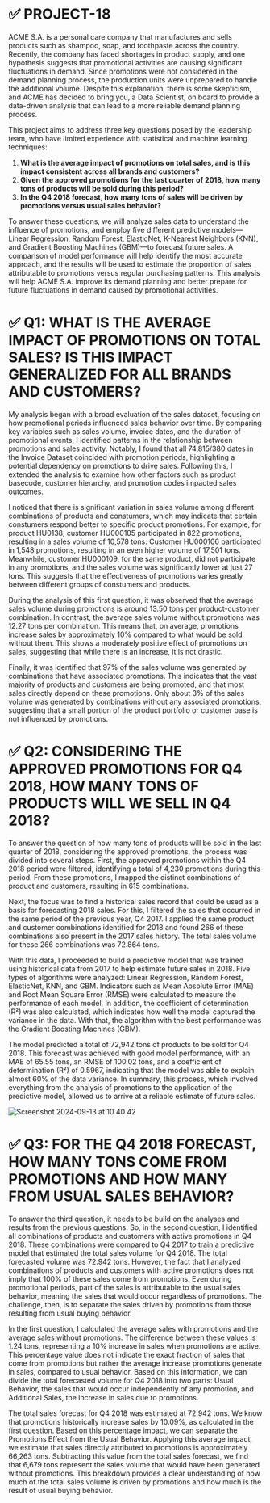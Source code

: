 # ✅ PROJECT-18

ACME S.A. is a personal care company that manufactures and sells products such as shampoo, soap, and toothpaste across the country. Recently, the company has faced shortages in product supply, and one hypothesis suggests that promotional activities are causing significant fluctuations in demand. Since promotions were not considered in the demand planning process, the production units were unprepared to handle the additional volume. Despite this explanation, there is some skepticism, and ACME has decided to bring you, a Data Scientist, on board to provide a data-driven analysis that can lead to a more reliable demand planning process.

This project aims to address three key questions posed by the leadership team, who have limited experience with statistical and machine learning techniques:

1. **What is the average impact of promotions on total sales, and is this impact consistent across all brands and customers?**
2. **Given the approved promotions for the last quarter of 2018, how many tons of products will be sold during this period?**
3. **In the Q4 2018 forecast, how many tons of sales will be driven by promotions versus usual sales behavior?**

To answer these questions, we will analyze sales data to understand the influence of promotions, and employ five different predictive models—Linear Regression, Random Forest, ElasticNet, K-Nearest Neighbors (KNN), and Gradient Boosting Machines (GBM)—to forecast future sales. A comparison of model performance will help identify the most accurate approach, and the results will be used to estimate the proportion of sales attributable to promotions versus regular purchasing patterns. This analysis will help ACME S.A. improve its demand planning and better prepare for future fluctuations in demand caused by promotional activities.

# ✅ Q1: WHAT IS THE AVERAGE IMPACT OF PROMOTIONS ON TOTAL SALES? IS THIS IMPACT GENERALIZED FOR ALL BRANDS AND CUSTOMERS?

My analysis began with a broad evaluation of the sales dataset, focusing on how promotional periods influenced sales behavior over time. By comparing key variables such as sales volume, invoice dates, and the duration of promotional events, I identified patterns in the relationship between promotions and sales activity. Notably, I found that all 74,815/380 dates in the Invoice Dataset coincided with promotion periods, highlighting a potential dependency on promotions to drive sales. Following this, I extended the analysis to examine how other factors such as product basecode, customer hierarchy, and promotion codes impacted sales outcomes.

I noticed that there is significant variation in sales volume among different combinations of products and constumers, which may indicate that certain constumers respond better to specific product promotions. For example, for product HU0138, customer HU000105 participated in 822 promotions, resulting in a sales volume of 10,578 tons. Customer HU000106 participated in 1,548 promotions, resulting in an even higher volume of 17,501 tons. Meanwhile, customer HU000109, for the same product, did not participate in any promotions, and the sales volume was significantly lower at just 27 tons. This suggests that the effectiveness of promotions varies greatly between different groups of constumers and products.

During the analysis of this first question, it was observed that the average sales volume during promotions is around 13.50 tons per product-customer combination. In contrast, the average sales volume without promotions was 12.27 tons per combination. This means that, on average, promotions increase sales by approximately 10% compared to what would be sold without them. This shows a moderately positive effect of promotions on sales, suggesting that while there is an increase, it is not drastic.

Finally, it was identified that 97% of the sales volume was generated by combinations that have associated promotions. This indicates that the vast majority of products and customers are being promoted, and that most sales directly depend on these promotions. Only about 3% of the sales volume was generated by combinations without any associated promotions, suggesting that a small portion of the product portfolio or customer base is not influenced by promotions.

# ✅ Q2: CONSIDERING THE APPROVED PROMOTIONS FOR Q4 2018, HOW MANY TONS OF PRODUCTS WILL WE SELL IN Q4 2018?

To answer the question of how many tons of products will be sold in the last quarter of 2018, considering the approved promotions, the process was divided into several steps. First, the approved promotions within the Q4 2018 period were filtered, identifying a total of 4,230 promotions during this period. From these promotions, I mapped the distinct combinations of product and customers, resulting in 615 combinations.

Next, the focus was to find a historical sales record that could be used as a basis for forecasting 2018 sales. For this, I filtered the sales that occurred in the same period of the previous year, Q4 2017. I applied the same product and customer combinations identified for 2018 and found 266 of these combinations also present in the 2017 sales history. The total sales volume for these 266 combinations was 72.864 tons.

With this data, I proceeded to build a predictive model that was trained using historical data from 2017 to help estimate future sales in 2018. Five types of algorithms were analyzed: Linear Regression, Random Forest, ElasticNet, KNN, and GBM. Indicators such as Mean Absolute Error (MAE) and Root Mean Square Error (RMSE) were calculated to measure the performance of each model. In addition, the coefficient of determination (R²) was also calculated, which indicates how well the model captured the variance in the data. With that, the algorithm with the best performance was the Gradient Boosting Machines (GBM).

The model predicted a total of 72,942 tons of products to be sold for Q4 2018. This forecast was achieved with good model performance, with an MAE of 65.55 tons, an RMSE of 100.02 tons, and a coefficient of determination (R²) of 0.5967, indicating that the model was able to explain almost 60% of the data variance. In summary, this process, which involved everything from the analysis of promotions to the application of the predictive model, allowed us to arrive at a reliable estimate of future sales.

![Screenshot 2024-09-13 at 10 40 42](https://github.com/user-attachments/assets/cd80d8e4-b34b-4f64-8238-f732ec1a3c61)

# ✅ Q3: FOR THE Q4 2018 FORECAST, HOW MANY TONS COME FROM PROMOTIONS AND HOW MANY FROM USUAL SALES BEHAVIOR?

To answer the third question, it needs to be build on the analyses and results from the previous questions. So, in the second question, I identified all combinations of products and customers with active promotions in Q4 2018. These combinations were compared to Q4 2017 to train a predictive model that estimated the total sales volume for Q4 2018. The total forecasted volume was 72.942 tons. However, the fact that I analyzed combinations of products and customers with active promotions does not imply that 100% of these sales come from promotions. Even during promotional periods, part of the sales is attributable to the usual sales behavior, meaning the sales that would occur regardless of promotions. The challenge, then, is to separate the sales driven by promotions from those resulting from usual buying behavior.

In the first question, I calculated the average sales with promotions and the average sales without promotions. The difference between these values is 1.24 tons, representing a 10% increase in sales when promotions are active. This percentage value does not indicate the exact fraction of sales that come from promotions but rather the average increase promotions generate in sales, compared to usual behavior. Based on this information, we can divide the total forecasted volume for Q4 2018 into two parts: Usual Behavior, the sales that would occur independently of any promotion, and Additional Sales, the increase in sales due to promotions.

The total sales forecast for Q4 2018 was estimated at 72,942 tons. We know that promotions historically increase sales by 10.09%, as calculated in the first question. Based on this percentage impact, we can separate the Promotions Effect from the Usual Behavior. Applying this average impact, we estimate that sales directly attributed to promotions is approximately 66,263 tons. Subtracting this value from the total sales forecast, we find that 6,679 tons represent the sales volume that would have been generated without promotions. This breakdown provides a clear understanding of how much of the total sales volume is driven by promotions and how much is the result of usual buying behavior.
